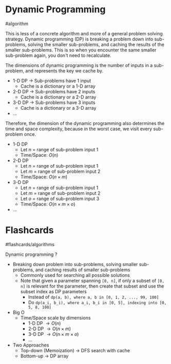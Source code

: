 # Dynamic Programming
#algorithm 

This is less of a concrete algorithm and more of a general problem solving strategy. Dynamic programming (DP) is breaking a problem down into sub-problems, solving the smaller sub-problems, and caching the results of the smaller sub-problems. This is so when you encounter the same smaller sub-problem again, you don't need to recalculate.

The dimensions of dynamic programming is the number of inputs in a sub-problem, and represents the key we cache by.
- 1-D DP $\to$ Sub-problems have 1 input
	- Cache is a dictionary or a 1-D array
- 2-D DP $\to$ Sub-problems have 2 inputs
	- Cache is a dictionary or a 2-D array
- 3-D DP $\to$ Sub-problems have 3 inputs
	- Cache is a dictionary or a 3-D array
- $\dots$

Therefore, the dimension of the dynamic programming also determines the time and space complexity, because in the worst case, we visit every sub-problem once.
- 1-D DP
	- Let $n$ = range of sub-problem input 1
	- Time/Space: $O(n)$
- 2-D DP
	- Let $n$ = range of sub-problem input 1
	- Let $m$ = range of sub-problem input 2
	- Time/Space: $O(n \times m)$
- 3-D DP
	- Let $n$ = range of sub-problem input 1
	- Let $m$ = range of sub-problem input 2
	- Let $o$ = range of sub-problem input 3
	- Time/Space: $O(n \times m \times o)$
- $\dots$

# Flashcards
#flashcards/algorithms 

Dynamic programming
?
- Breaking down problem into sub-problems, solving smaller sub-problems, and caching results of smaller sub-problems
	- Commonly used for searching all possible solutions
	- Note that given a parameter spanning `[0, n]`, if only a subset of `[0, n]` is relevant for the parameter, then create that subset and use the subset index as DP parameters
		- Instead of `dp(a, b), where a, b in [0, 1, 2, ..., 99, 100]`
		- Do `dp(a_i, b_i), where a_i, b_i in [0, 5], indexing into [0, 5, 8, 100]`
- Big O
	- Time/Space scale by dimensions
		- 1-D DP $\to O(n)$
		- 2-D DP $\to O(n \times m)$
		- 3-D DP $\to O(n \times m \times o)$
		- $\dots$
- Two Approaches
	- Top-down (Memoization) $\to$ DFS search with cache
	- Bottom-up $\to$ DP array
<!--SR:!2025-01-10,3,250-->
